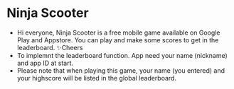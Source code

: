 # Ninja Scooter

- Hi everyone, Ninja Scooter is a free mobile game available on Google Play and Appstore. You can play and make some scores to get in the leaderboard. ✨Cheers
- To implemnt the leaderboard function. App need your name (nickname) and app ID at start.
- Please note that when playing this game, your name (you entered) and your highscore will be listed in the global leaderboard.
